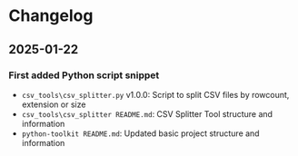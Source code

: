 # Changelog

## 2025-01-22
### First added Python script snippet
- `csv_tools\csv_splitter.py` v1.0.0: Script to split CSV files by rowcount, extension or size
- `csv_tools\csv_splitter README.md`: CSV Splitter Tool structure and information
- `python-toolkit README.md`: Updated basic project structure and information

